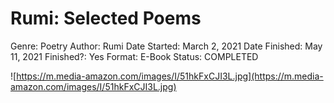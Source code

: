 # Rumi: Selected Poems

Genre: Poetry
Author: Rumi
Date Started: March 2, 2021
Date Finished: May 11, 2021
Finished?: Yes
Format: E-Book
Status: COMPLETED

![https://m.media-amazon.com/images/I/51hkFxCJI3L.jpg](https://m.media-amazon.com/images/I/51hkFxCJI3L.jpg)